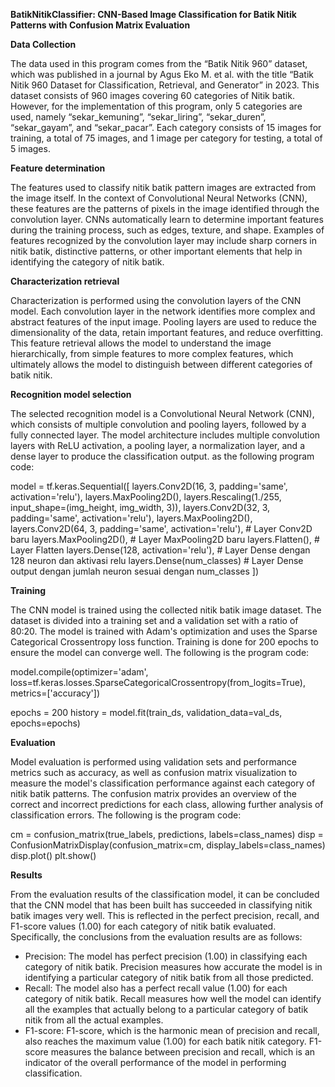 **BatikNitikClassifier: CNN-Based Image Classification for Batik Nitik Patterns with Confusion Matrix Evaluation**

**Data Collection**

The data used in this program comes from the “Batik Nitik 960” dataset, which was published in a journal by Agus Eko M. et al. with the title “Batik Nitik 960 Dataset for Classification, Retrieval, and Generator” in 2023. This dataset consists of 960 images covering 60 categories of Nitik batik. However, for the implementation of this program, only 5 categories are used, namely “sekar_kemuning”, “sekar_liring”, “sekar_duren”, “sekar_gayam”, and “sekar_pacar”. Each category consists of 15 images for training, a total of 75 images, and 1 image per category for testing, a total of 5 images.

**Feature determination**

The features used to classify nitik batik pattern images are extracted from the image itself. In the context of Convolutional Neural Networks (CNN), these features are the patterns of pixels in the image identified through the convolution layer. CNNs automatically learn to determine important features during the training process, such as edges, texture, and shape.
Examples of features recognized by the convolution layer may include sharp corners in nitik batik, distinctive patterns, or other important elements that help in identifying the category of nitik batik.

**Characterization retrieval**

Characterization is performed using the convolution layers of the CNN model. Each convolution layer in the network identifies more complex and abstract features of the input image. Pooling layers are used to reduce the dimensionality of the data, retain important features, and reduce overfitting. This feature retrieval allows the model to understand the image hierarchically, from simple features to more complex features, which ultimately allows the model to distinguish between different categories of batik nitik.

**Recognition model selection**

The selected recognition model is a Convolutional Neural Network (CNN), which consists of multiple convolution and pooling layers, followed by a fully connected layer. The model architecture includes multiple convolution layers with ReLU activation, a pooling layer, a normalization layer, and a dense layer to produce the classification output.
as the following program code:

model = tf.keras.Sequential([
    layers.Conv2D(16, 3, padding='same', activation='relu'),
    layers.MaxPooling2D(),
    layers.Rescaling(1./255, input_shape=(img_height, img_width, 3)),
    layers.Conv2D(32, 3, padding='same', activation='relu'),
    layers.MaxPooling2D(),
    layers.Conv2D(64, 3, padding='same', activation='relu'),  # Layer Conv2D baru
    layers.MaxPooling2D(),  # Layer MaxPooling2D baru
    layers.Flatten(),  # Layer Flatten
    layers.Dense(128, activation='relu'),  # Layer Dense dengan 128 neuron dan aktivasi relu
    layers.Dense(num_classes)  # Layer Dense output dengan jumlah neuron sesuai dengan num_classes
])

**Training**

The CNN model is trained using the collected nitik batik image dataset. The dataset is divided into a training set and a validation set with a ratio of 80:20. The model is trained with Adam's optimization and uses the Sparse Categorical Crossentropy loss function. Training is done for 200 epochs to ensure the model can converge well.
The following is the program code:

model.compile(optimizer='adam',
              loss=tf.keras.losses.SparseCategoricalCrossentropy(from_logits=True),
              metrics=['accuracy'])

epochs = 200
history = model.fit(train_ds,
                    validation_data=val_ds,
                    epochs=epochs)

**Evaluation**

Model evaluation is performed using validation sets and performance metrics such as accuracy, as well as confusion matrix visualization to measure the model's classification performance against each category of nitik batik patterns. The confusion matrix provides an overview of the correct and incorrect predictions for each class, allowing further analysis of classification errors.
The following is the program code:

cm = confusion_matrix(true_labels, predictions, labels=class_names)
disp = ConfusionMatrixDisplay(confusion_matrix=cm, display_labels=class_names)
disp.plot()
plt.show()

**Results**

From the evaluation results of the classification model, it can be concluded that the CNN model that has been built has succeeded in classifying nitik batik images very well. This is reflected in the perfect precision, recall, and F1-score values (1.00) for each category of nitik batik evaluated.
Specifically, the conclusions from the evaluation results are as follows:
- Precision: The model has perfect precision (1.00) in classifying each category of nitik batik. Precision measures how accurate the model is in identifying a particular category of nitik batik from all those predicted.
- Recall: The model also has a perfect recall value (1.00) for each category of nitik batik. Recall measures how well the model can identify all the examples that actually belong to a particular category of batik nitik from all the actual examples.
- F1-score: F1-score, which is the harmonic mean of precision and recall, also reaches the maximum value (1.00) for each batik nitik category. F1-score measures the balance between precision and recall, which is an indicator of the overall performance of the model in performing classification.
